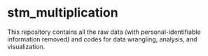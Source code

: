 # stm_multiplication
This repository contains all the raw data (with personal-identifiable information removed) and codes for data wrangling, analysis, and visualization. 
